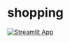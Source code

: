 # shopping
[![Streamlit App](https://static.streamlit.io/badges/streamlit_badge_black_white.svg)](https://share.streamlit.io/dominion2068/shopping/main/shop.py)
